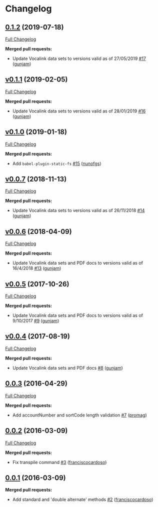 # Changelog

## [0.1.2](https://github.com/uphold/uk-modulus-checking/tree/0.1.2) (2019-07-18)
[Full Changelog](https://github.com/uphold/uk-modulus-checking/compare/v0.1.1...0.1.2)

**Merged pull requests:**

- Update Vocalink data sets to versions valid as of 27/05/2019 [\#17](https://github.com/uphold/uk-modulus-checking/pull/17) ([gunjam](https://github.com/gunjam))

## [v0.1.1](https://github.com/uphold/uk-modulus-checking/tree/v0.1.1) (2019-02-05)
[Full Changelog](https://github.com/uphold/uk-modulus-checking/compare/v0.1.0...v0.1.1)

**Merged pull requests:**

- Update Vocalink data sets to versions valid as of 28/01/2019 [\#16](https://github.com/uphold/uk-modulus-checking/pull/16) ([gunjam](https://github.com/gunjam))

## [v0.1.0](https://github.com/uphold/uk-modulus-checking/tree/v0.1.0) (2019-01-18)
[Full Changelog](https://github.com/uphold/uk-modulus-checking/compare/v0.0.7...v0.1.0)

**Merged pull requests:**

- Add `babel-plugin-static-fs` [\#15](https://github.com/uphold/uk-modulus-checking/pull/15) ([nunofgs](https://github.com/nunofgs))

## [v0.0.7](https://github.com/uphold/uk-modulus-checking/tree/v0.0.7) (2018-11-13)
[Full Changelog](https://github.com/uphold/uk-modulus-checking/compare/v0.0.6...v0.0.7)

**Merged pull requests:**

- Update Vocalink data sets to versions valid as of 26/11/2018 [\#14](https://github.com/uphold/uk-modulus-checking/pull/14) ([gunjam](https://github.com/gunjam))

## [v0.0.6](https://github.com/uphold/uk-modulus-checking/tree/v0.0.6) (2018-04-09)
[Full Changelog](https://github.com/uphold/uk-modulus-checking/compare/v0.0.5...v0.0.6)

**Merged pull requests:**

- Update Vocalink data sets and PDF docs to versions valid as of 16/4/2018 [\#13](https://github.com/uphold/uk-modulus-checking/pull/13) ([gunjam](https://github.com/gunjam))

## [v0.0.5](https://github.com/uphold/uk-modulus-checking/tree/v0.0.5) (2017-10-26)
[Full Changelog](https://github.com/uphold/uk-modulus-checking/compare/v0.0.4...v0.0.5)

**Merged pull requests:**

- Update Vocalink data sets and PDF docs to versions valid as of 9/10/2017 [\#9](https://github.com/uphold/uk-modulus-checking/pull/9) ([gunjam](https://github.com/gunjam))

## [v0.0.4](https://github.com/uphold/uk-modulus-checking/tree/v0.0.4) (2017-08-19)
[Full Changelog](https://github.com/uphold/uk-modulus-checking/compare/0.0.3...v0.0.4)

**Merged pull requests:**

- Update Vocalink data sets and PDF docs [\#8](https://github.com/uphold/uk-modulus-checking/pull/8) ([gunjam](https://github.com/gunjam))

## [0.0.3](https://github.com/uphold/uk-modulus-checking/tree/0.0.3) (2016-04-29)
[Full Changelog](https://github.com/uphold/uk-modulus-checking/compare/0.0.2...0.0.3)

**Merged pull requests:**

- Add accountNumber and sortCode length validation [\#7](https://github.com/uphold/uk-modulus-checking/pull/7) ([promag](https://github.com/promag))

## [0.0.2](https://github.com/uphold/uk-modulus-checking/tree/0.0.2) (2016-03-09)
[Full Changelog](https://github.com/uphold/uk-modulus-checking/compare/0.0.1...0.0.2)

**Merged pull requests:**

- Fix transpile command [\#3](https://github.com/uphold/uk-modulus-checking/pull/3) ([franciscocardoso](https://github.com/franciscocardoso))

## [0.0.1](https://github.com/uphold/uk-modulus-checking/tree/0.0.1) (2016-03-09)
**Merged pull requests:**

- Add standard and 'double alternate' methods [\#2](https://github.com/uphold/uk-modulus-checking/pull/2) ([franciscocardoso](https://github.com/franciscocardoso))


